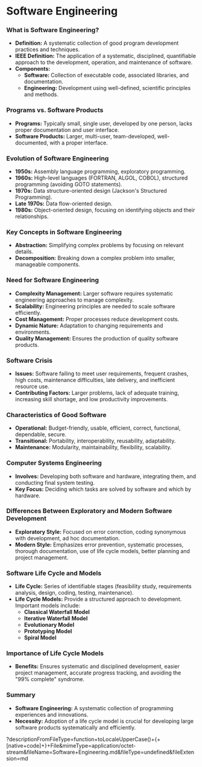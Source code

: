 # Software Engineering

### **What is Software Engineering?**

- **Definition:** A systematic collection of good program development practices and techniques.
- **IEEE Definition:** The application of a systematic, disciplined, quantifiable approach to the development, operation, and maintenance of software.
- **Components:**
   - **Software:** Collection of executable code, associated libraries, and documentation.
   - **Engineering:** Development using well-defined, scientific principles and methods.

### **Programs vs. Software Products**

- **Programs:** Typically small, single user, developed by one person, lacks proper documentation and user interface.
- **Software Products:** Larger, multi-user, team-developed, well-documented, with a proper interface.

### **Evolution of Software Engineering**

- **1950s:** Assembly language programming, exploratory programming.
- **1960s:** High-level languages (FORTRAN, ALGOL, COBOL), structured programming (avoiding GOTO statements).
- **1970s:** Data structure-oriented design (Jackson's Structured Programming).
- **Late 1970s:** Data flow-oriented design.
- **1980s:** Object-oriented design, focusing on identifying objects and their relationships.

### **Key Concepts in Software Engineering**

- **Abstraction:** Simplifying complex problems by focusing on relevant details.
- **Decomposition:** Breaking down a complex problem into smaller, manageable components.

### **Need for Software Engineering**

- **Complexity Management:** Larger software requires systematic engineering approaches to manage complexity.
- **Scalability:** Engineering principles are needed to scale software efficiently.
- **Cost Management:** Proper processes reduce development costs.
- **Dynamic Nature:** Adaptation to changing requirements and environments.
- **Quality Management:** Ensures the production of quality software products.

### **Software Crisis**

- **Issues:** Software failing to meet user requirements, frequent crashes, high costs, maintenance difficulties, late delivery, and inefficient resource use.
- **Contributing Factors:** Larger problems, lack of adequate training, increasing skill shortage, and low productivity improvements.

### **Characteristics of Good Software**

- **Operational:** Budget-friendly, usable, efficient, correct, functional, dependable, secure.
- **Transitional:** Portability, interoperability, reusability, adaptability.
- **Maintenance:** Modularity, maintainability, flexibility, scalability.

### **Computer Systems Engineering**

- **Involves:** Developing both software and hardware, integrating them, and conducting final system testing.
- **Key Focus:** Deciding which tasks are solved by software and which by hardware.

### **Differences Between Exploratory and Modern Software Development**

- **Exploratory Style:** Focused on error correction, coding synonymous with development, ad hoc documentation.
- **Modern Style:** Emphasizes error prevention, systematic processes, thorough documentation, use of life cycle models, better planning and project management.

### **Software Life Cycle and Models**

- **Life Cycle:** Series of identifiable stages (feasibility study, requirements analysis, design, coding, testing, maintenance).
- **Life Cycle Models:** Provide a structured approach to development. Important models include:
   - **Classical Waterfall Model**
   - **Iterative Waterfall Model**
   - **Evolutionary Model**
   - **Prototyping Model**
   - **Spiral Model**

### **Importance of Life Cycle Models**

- **Benefits:** Ensures systematic and disciplined development, easier project management, accurate progress tracking, and avoiding the "99% complete" syndrome.

### **Summary**

- **Software Engineering:** A systematic collection of programming experiences and innovations.
- **Necessity:** Adoption of a life cycle model is crucial for developing large software products systematically and efficiently.

?descriptionFromFileType=function+toLocaleUpperCase()+{+[native+code]+}+File&mimeType=application/octet-stream&fileName=Software+Engineering.md&fileType=undefined&fileExtension=md